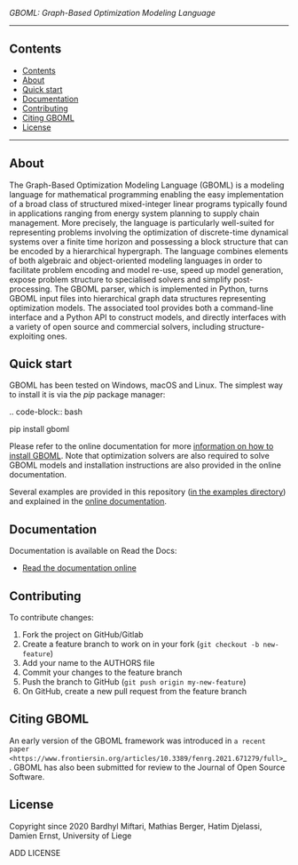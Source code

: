 *GBOML: Graph-Based Optimization Modeling Language*

---

## Contents

- [Contents](#contents)
- [About](#about)
- [Quick start](#quick-start)
- [Documentation](#documentation)
- [Contributing](#contributing)
- [Citing GBOML](#citing-GBOML)
- [License](#license)

---

## About

The Graph-Based Optimization Modeling Language (GBOML) is a modeling language for mathematical programming enabling the easy implementation of a broad class of structured mixed-integer linear programs typically found in applications ranging from energy system planning to supply chain management. More precisely, the language is particularly well-suited for representing problems involving the optimization of discrete-time dynamical systems over a finite time horizon and possessing a block structure that can be encoded by a hierarchical hypergraph. The language combines elements of both algebraic and object-oriented modeling languages in order to facilitate problem encoding and model re-use, speed up model generation, expose problem structure to specialised solvers and simplify post-processing. The GBOML parser, which is implemented in Python, turns GBOML input files into hierarchical graph data structures representing optimization models. The associated tool provides both a command-line interface and a Python API to construct models, and directly interfaces with a variety of open source and commercial solvers, including structure-exploiting ones.

## Quick start

GBOML has been tested on Windows, macOS and Linux. The simplest way to install it is via the *pip* package manager:

.. code-block:: bash

  pip install gboml

Please refer to the online documentation for more [information on how to install GBOML](https://gboml-docs-test.readthedocs.io/en/latest/installation.html). Note that optimization solvers are also required to solve GBOML models and installation instructions are also provided in the online documentation.

Several examples are provided in this repository ([in the examples directory](examples/)) and explained in the [online documentation](https://gboml-docs-test.readthedocs.io/en/latest/examples.html).

## Documentation

Documentation is available on Read the Docs:

* [Read the documentation online](https://gboml-docs-test.readthedocs.io/en/latest/index.html)

## Contributing

To contribute changes:

1. Fork the project on GitHub/Gitlab
2. Create a feature branch to work on in your fork (`git checkout -b new-feature`)
3. Add your name to the AUTHORS file
4. Commit your changes to the feature branch
5. Push the branch to GitHub (`git push origin my-new-feature`)
6. On GitHub, create a new pull request from the feature branch

## Citing GBOML

An early version of the GBOML framework was introduced in `a recent paper <https://www.frontiersin.org/articles/10.3389/fenrg.2021.671279/full>`_. GBOML has also been submitted for review to the Journal of Open Source Software.

## License

Copyright since 2020 Bardhyl Miftari, Mathias Berger, Hatim Djelassi, Damien Ernst, University of Liege

ADD LICENSE
